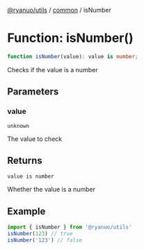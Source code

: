 [@ryanuo/utils](../../index.md) / [common](../index.md) / isNumber

# Function: isNumber()

```ts
function isNumber(value): value is number;
```

Checks if the value is a number

## Parameters

### value

`unknown`

The value to check

## Returns

`value is number`

Whether the value is a number

## Example

```ts
import { isNumber } from '@ryanuo/utils'
isNumber(123) // true
isNumber('123') // false
```
